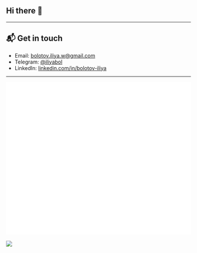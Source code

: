 ## Hi there 👋
---

## 📬 Get in touch

- Email: [bolotov.iliya.w@gmail.com][1]
- Telegram: [@iliyabol][2]
- LinkedIn: [linkedin.com/in/bolotov-iliya][3]

[1]: mailto:bolotov.iliya.w@gmail.com
[2]: https://t.me/iliyabol
[3]: https://www.linkedin.com/in/bolotov-iliya

---

![Metrics](https://github.com/I-Atlas/I-Atlas/blob/master/github-metrics.svg)

![](https://hit.yhype.me/github/profile?user_id=54947380)
